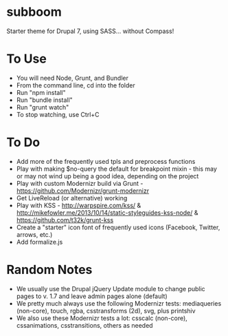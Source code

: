 subboom
====

Starter theme for Drupal 7, using SASS... without Compass!

To Use
======

* You will need Node, Grunt, and Bundler
* From the command line, cd into the folder
* Run "npm install"
* Run "bundle install"
* Run "grunt watch"
* To stop watching, use Ctrl+C

To Do
=====

* Add more of the frequently used tpls and preprocess functions
* Play with making $no-query the default for breakpoint mixin - this may or may not wind up being a good idea, depending on the project
* Play with custom Modernizr build via Grunt - https://github.com/Modernizr/grunt-modernizr 
* Get LiveReload (or alternative) working
* Play with KSS - http://warpspire.com/kss/ & http://mikefowler.me/2013/10/14/static-styleguides-kss-node/ & https://github.com/t32k/grunt-kss 
* Create a "starter" icon font of frequently used icons (Facebook, Twitter, arrows, etc.)
* Add formalize.js

Random Notes
============

* We usually use the Drupal jQuery Update module to change public pages to v. 1.7 and leave admin pages alone (default)
* We pretty much always use the following Modernizr tests: mediaqueries (non-core), touch, rgba, csstransforms (2d), svg, plus printshiv
* We also use these Modernizr tests a lot: csscalc (non-core), cssanimations, csstransitions, others as needed